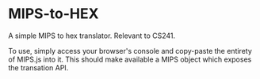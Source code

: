 MIPS-to-HEX
===========

A simple MIPS to hex translator. Relevant to CS241.

To use, simply access your browser's console and copy-paste the entirety of MIPS.js into it. This should make available a MIPS object which exposes the transation API.
